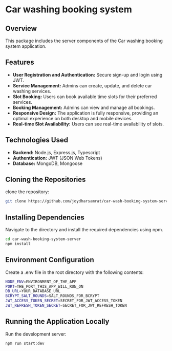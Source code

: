 # Car washing booking system

## Overview

This package includes the server components of the Car washing booking system application.

## Features

- **User Registration and Authentication:** Secure sign-up and login using JWT.
- **Service Management:** Admins can create, update, and delete car washing services.
- **Slot Booking:** Users can book available time slots for their preferred services.
- **Booking Management:** Admins can view and manage all bookings.
- **Responsive Design:** The application is fully responsive, providing an optimal experience on both desktop and mobile devices.
- **Real-time Slot Availability:** Users can see real-time availability of slots.

## Technologies Used

- **Backend:** Node.js, Express.js, Typescript
- **Authentication:** JWT (JSON Web Tokens)
- **Database:** MongoDB, Mongoose

## Cloning the Repositories

clone the repository:

```sh
git clone https://github.com/joydharsamrat/car-wash-booking-system-server.git
```

## Installing Dependencies

Navigate to the directory and install the required dependencies using npm.

```sh
cd car-wash-booking-system-server
npm install
```

## Environment Configuration

Create a .env file in the root directory with the following contents:

```sh
NODE_ENV=ENVIRONMENT_OF_THE_APP
PORT=THE_PORT_THIS_APP_WILL_RUN_ON
DB_URL=YOUR_DATABASE_URL
BCRYPT_SALT_ROUNDS=SALT_ROUNDS_FOR_BCRYPT
JWT_ACCESS_TOKEN_SECRET=SECRET_FOR_JWT_ACCESS_TOKEN
JWT_REFRESH_TOKEN_SECRET=SECRET_FOR_JWT_REFRESH_TOKEN

```

## Running the Application Locally

Run the development server:

```sh
npm run start:dev
```

